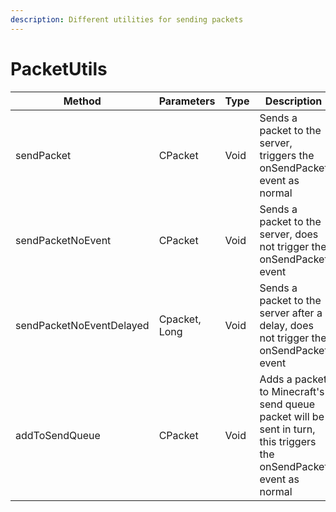 ```yaml
---
description: Different utilities for sending packets
---
```


# PacketUtils

| Method                   | Parameters    | Type | Description                                                                                                          |
| ------------------------ | ------------- | ---- | -------------------------------------------------------------------------------------------------------------------- |
| sendPacket               | CPacket       | Void | Sends a packet to the server, triggers the onSendPacket event as normal                                              |
| sendPacketNoEvent        | CPacket       | Void | Sends a packet to the server, does not trigger the onSendPacket event                                                |
| sendPacketNoEventDelayed | Cpacket, Long | Void | Sends a packet to the server after a delay,  does not trigger the onSendPacket event                                 |
| addToSendQueue           | CPacket       | Void | Adds a packet to Minecraft's send queue packet will be sent in turn, this  triggers the onSendPacket event as normal |
